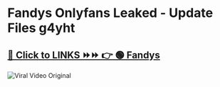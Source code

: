 
 # Fandys Onlyfans Leaked - Update Files g4yht

## <h2><a href="https://clipsfans.com/Fandys&ref=git">🔗 Click to LINKS ⏩⏩ 👉 🟢 Fandys </a></h2>

<a href="https://clipsfans.com/Fandys&ref=git" rel="nofollow" data-target="animated-image.originalLink"><img src="https://i.ibb.co.com/xMMVF88/686577567.gif" alt="Viral Video Original" style="max-width: 100%; display: inline-block;" data-target="animated-image.originalImage"></a>

